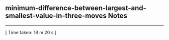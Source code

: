 <h2>minimum-difference-between-largest-and-smallest-value-in-three-moves Notes</h2><hr>[ Time taken: 18 m 20 s ]